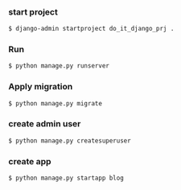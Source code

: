 ### start project
```bash
$ django-admin startproject do_it_django_prj .
```

### Run
```bash
$ python manage.py runserver
```

### Apply migration
```bash
$ python manage.py migrate
```

### create admin user
```bash
$ python manage.py createsuperuser
```

### create app
```bash
$ python manage.py startapp blog
```
